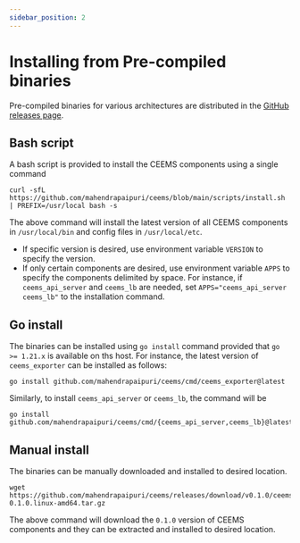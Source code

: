 ```yaml
---
sidebar_position: 2
---
```


# Installing from Pre-compiled binaries

Pre-compiled binaries for various architectures are distributed in the 
[GitHub releases page](https://github.com/mahendrapaipuri/ceems/releases).

## Bash script

A bash script is provided to install the CEEMS components using a single command

```
curl -sfL https://github.com/mahendrapaipuri/ceems/blob/main/scripts/install.sh | PREFIX=/usr/local bash -s
```

The above command will install the latest version of all CEEMS components in 
`/usr/local/bin` and config files in `/usr/local/etc`. 

- If specific version is desired, use environment variable `VERSION` to specify the version.
- If only certain components are desired, use environment variable `APPS` to specify the 
components delimited by space. For instance, if `ceems_api_server` and `ceems_lb` are 
needed, set `APPS="ceems_api_server ceems_lb"` to the installation command.

## Go install

The binaries can be installed using `go install` command provided that `go >= 1.21.x` 
is available on ths host. For instance, the latest version of `ceems_exporter` can 
be installed as follows:

```
go install github.com/mahendrapaipuri/ceems/cmd/ceems_exporter@latest
```

Similarly, to install `ceems_api_server` or `ceems_lb`, the command will be

```
go install github.com/mahendrapaipuri/ceems/cmd/{ceems_api_server,ceems_lb}@latest
```

## Manual install

The binaries can be manually downloaded and installed to desired location.

```
wget https://github.com/mahendrapaipuri/ceems/releases/download/v0.1.0/ceems-0.1.0.linux-amd64.tar.gz
```

The above command will download the `0.1.0` version of CEEMS components and they 
can be extracted and installed to desired location.
